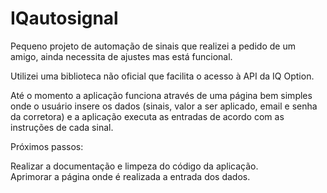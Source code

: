 # IQautosignal

Pequeno projeto de automação de sinais que realizei a pedido de um amigo, ainda necessita de ajustes mas está funcional.

Utilizei uma biblioteca não oficial que facilita o acesso à API da IQ Option.

Até o momento a aplicação funciona através de uma página bem simples onde o usuário insere os dados (sinais, valor a ser aplicado, email e senha da corretora)
e a aplicação executa as entradas de acordo com as instruções de cada sinal.  

Próximos passos:

Realizar a documentação e limpeza do código da aplicação.  
Aprimorar a página onde é realizada a entrada dos dados.  
